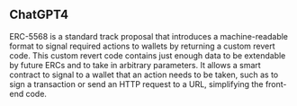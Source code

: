 ## ChatGPT4

ERC-5568 is a standard track proposal that introduces a machine-readable format to signal required actions to wallets by returning a custom revert code. This custom revert code contains just enough data to be extendable by future ERCs and to take in arbitrary parameters. It allows a smart contract to signal to a wallet that an action needs to be taken, such as to sign a transaction or send an HTTP request to a URL, simplifying the front-end code.
